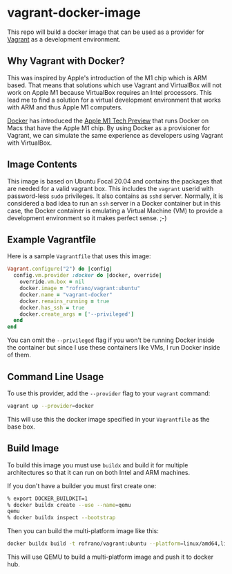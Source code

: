 # vagrant-docker-image

This repo will build a docker image that can be used as a provider for [Vagrant](https://www.vagrantup.com) as a development environment.

## Why Vagrant with Docker?

This was inspired by Apple's introduction of the M1 chip which is ARM based. That means that solutions which use Vagrant and VirtualBox will not work on Apple M1 because VirtualBox requires an Intel processors. This lead me to find a solution for a virtual development environment that works with ARM and thus Apple M1 computers.

[Docker](https://www.docker.com) has introduced the [Apple M1 Tech Preview](https://docs.docker.com/docker-for-mac/apple-m1/) that runs Docker on Macs that have the Apple M1 chip. By using Docker as a provisioner for Vagrant, we can simulate the same experience as developers using Vagrant with VirtualBox.

## Image Contents

This image is based on Ubuntu Focal 20.04 and contains  the packages that are needed for a valid vagrant box. This includes the `vagrant` userid with password-less `sudo` privileges. It also contains as `sshd` server. Normally, it is considered a bad idea to run an `ssh` server in a Docker container but in this case, the Docker container is emulating a Virtual Machine (VM) to provide a development environment so it makes perfect sense. ;-)

## Example Vagrantfile

Here is a sample `Vagrantfile` that uses this image:

```ruby
Vagrant.configure("2") do |config|
  config.vm.provider :docker do |docker, override|
    override.vm.box = nil
    docker.image = "rofrano/vagrant:ubuntu"
    docker.name = "vagrant-docker"
    docker.remains_running = true
    docker.has_ssh = true
    docker.create_args = ['--privileged']
  end
end
```

You can omit the `--privileged` flag if you won't be running Docker inside the container but since I use these containers like VMs, I run Docker inside of them.

## Command Line Usage 

To use this provider, add the `--provider` flag to your `vagrant` command:

```sh
vagrant up --provider=docker
```

This will use this the docker image specified in your `Vagrantfile` as the base box.

## Build Image

To build this image you must use `buildx` and build it for multiple architectures so that it can run on both Intel and ARM machines.

If you don't have a builder you must first create one:

```sh
% export DOCKER_BUILDKIT=1
% docker buildx create --use --name=qemu
qemu
% docker buildx inspect --bootstrap
```

Then you can build the multi-platform image like this:

```sh
docker buildx build -t rofrano/vagrant:ubuntu --platform=linux/amd64,linux/arm64 --push .
```

This will use QEMU to build a multi-platform image and push it to docker hub.

